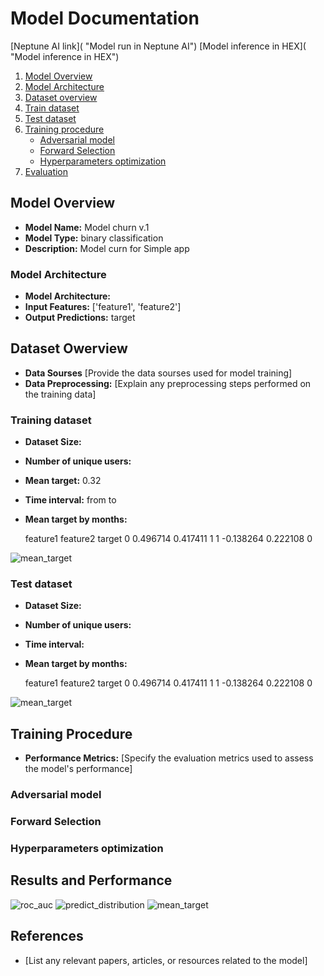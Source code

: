 
# Model Documentation

[Neptune AI link]( "Model run in Neptune AI")
[Model inference in HEX]( "Model inference in HEX")

1. [Model Overview](#model-overview)
2. [Model Architecture](#model-architecture)
3. [Dataset overview](#dataset)
4. [Train dataset](#training-dataset)
5. [Test dataset](#)
6. [Training procedure]()
    - [Adversarial model](#adversarial-model)
    - [Forward Selection](#forward-selection)
    - [Hyperparameters optimization](#hyperparameters-optimization)
7. [Evaluation]()


## Model Overview  

- **Model Name:** Model churn v.1
- **Model Type:** binary classification
- **Description:** Model curn for Simple app

### Model Architecture  

- **Model Architecture:** 
- **Input Features:** ['feature1', 'feature2']
- **Output Predictions:** target


## Dataset Owerview

- **Data Sourses** [Provide the data sourses used for model training]
- **Data Preprocessing:** [Explain any preprocessing steps performed on the training data]


### Training dataset

- **Dataset Size:** 
- **Number of unique users:**
- **Mean target:** 0.32
- **Time interval:** from  to 
- **Mean target by months:** 

   feature1  feature2  target
0  0.496714  0.417411       1
1 -0.138264  0.222108       0



  
![mean_target](img/mean_target.png)

### Test dataset

- **Dataset Size:** 
- **Number of unique users:**
- **Time interval:**
- **Mean target by months:**

   feature1  feature2  target
0  0.496714  0.417411       1
1 -0.138264  0.222108       0



  
![mean_target](img/mean_target.png)

## Training Procedure

- **Performance Metrics:** [Specify the evaluation metrics used to assess the model's performance]

### Adversarial model
### Forward Selection
### Hyperparameters optimization


## Results and Performance

![roc_auc](img/roc_curve_30.png)
![predict_distribution](img/predict_dist_30.png)
![mean_target](img/mean_target.png)

## References

- [List any relevant papers, articles, or resources related to the model]